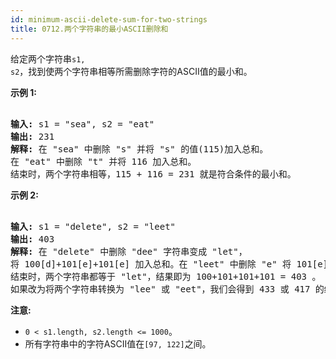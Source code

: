 ```yaml
---
id: minimum-ascii-delete-sum-for-two-strings
title: 0712.两个字符串的最小ASCII删除和
---
```

给定两个字符串<code>s1, s2</code>，找到使两个字符串相等所需删除字符的ASCII值的最小和。

**示例 1:**


<pre><br/><strong>输入:</strong> s1 = &#34;sea&#34;, s2 = &#34;eat&#34;<br/><strong>输出:</strong> 231<br/><strong>解释:</strong> 在 &#34;sea&#34; 中删除 &#34;s&#34; 并将 &#34;s&#34; 的值(115)加入总和。<br/>在 &#34;eat&#34; 中删除 &#34;t&#34; 并将 116 加入总和。<br/>结束时，两个字符串相等，115 + 116 = 231 就是符合条件的最小和。<br/></pre>

**示例 2:**


<pre><br/><strong>输入:</strong> s1 = &#34;delete&#34;, s2 = &#34;leet&#34;<br/><strong>输出:</strong> 403<br/><strong>解释:</strong> 在 &#34;delete&#34; 中删除 &#34;dee&#34; 字符串变成 &#34;let&#34;，<br/>将 100[d]+101[e]+101[e] 加入总和。在 &#34;leet&#34; 中删除 &#34;e&#34; 将 101[e] 加入总和。<br/>结束时，两个字符串都等于 &#34;let&#34;，结果即为 100+101+101+101 = 403 。<br/>如果改为将两个字符串转换为 &#34;lee&#34; 或 &#34;eet&#34;，我们会得到 433 或 417 的结果，比答案更大。<br/></pre>

**注意:**


- <code>0 &lt; s1.length, s2.length &lt;= 1000</code>。
- 所有字符串中的字符ASCII值在<code>[97, 122]</code>之间。
